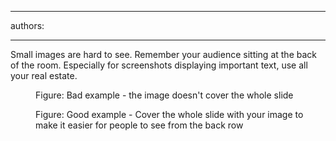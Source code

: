 

---
authors:

---




<span class='intro'> Small images are hard to see. Remember your audience sitting at the back of the room. Especially for screenshots displaying important text, use all your real estate. 
 </span>


  <dl>
    <dt><img class="ms-rteCustom-ImageArea" src="/PublishingImages/badSmall.jpg" alt="" /> </dt>
    <dd class="ms-rteCustom-FigureBad">Figure&#58; Bad example - the image doesn't cover the whole slide</dd>
</dl>
<dl>
    <dt><img class="ms-rteCustom-ImageArea" src="/PublishingImages/goodbig.jpg" alt="" /> </dt>
    <dd class="ms-rteCustom-FigureGood">Figure&#58; Good example - Cover the whole slide with your image to make it easier for people to see from the back row</dd>
</dl>



